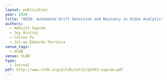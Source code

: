 ```yaml
---
layout: publication
year: 2020
title: "ODIN: Automated Drift Detection and Recovery in Video Analytics"
authors:
  - Abhijit Suprem
  - Joy Arulraj
  - Calton Pu
  - Jo\~ao Eduardo Ferreira
venue_tags:
  - VLDB
venue: VLDB
type:
  - Journal
pdf: http://www.vldb.org/pvldb/vol13/p2453-suprem.pdf
---
```

